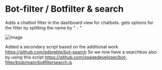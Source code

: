 # Bot-filter / Botfilter & search
Adds a chatbot filter in the dashboard view for chatbots.
gets options for the filter by splitting the name by " - "

![image](https://github.com/xpagedeveloper/bot-filter/assets/3158751/9c8b2c40-dd42-4432-860a-9ae998eb2140)

Added a secondary script based on the additional work https://github.com/edpreble/bot-search
So we now have a searchbox also by using this script https://github.com/xpagedeveloper/bot-filter/blob/main/botfiltersearch.js
